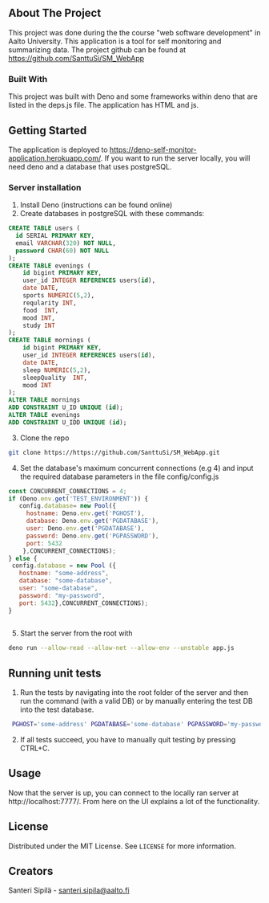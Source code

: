


## About The Project


This project was done during the the course "web software development" in Aalto University. This application is a tool for self monitoring and summarizing data. The project github can be found at https://github.com/SanttuSi/SM_WebApp 

### Built With

This project was built with Deno and some frameworks within deno that are listed in the deps.js file. The application has HTML and js.

## Getting Started

The application is deployed to https://deno-self-monitor-application.herokuapp.com/. If you want to run the server locally, you will need deno and a database that uses postgreSQL.


### Server installation

1. Install Deno (instructions can be found online)
3. Create databases in postgreSQL with these commands:
```SQL
CREATE TABLE users (
  id SERIAL PRIMARY KEY,
  email VARCHAR(320) NOT NULL,
  password CHAR(60) NOT NULL
);
CREATE TABLE evenings (
	id bigint PRIMARY KEY,
	user_id INTEGER REFERENCES users(id),
	date DATE,
	sports NUMERIC(5,2),
	reqularity INT,
	food  INT,
	mood INT,
	study INT
);
CREATE TABLE mornings (
	id bigint PRIMARY KEY,
	user_id INTEGER REFERENCES users(id),	
	date DATE,
	sleep NUMERIC(5,2),
	sleepQuality  INT,
	mood INT
);
ALTER TABLE mornings
ADD CONSTRAINT U_ID UNIQUE (id);
ALTER TABLE evenings
ADD CONSTRAINT U_IDD UNIQUE (id);
   ```
3. Clone the repo
 ```sh
 git clone https://https://github.com/SanttuSi/SM_WebApp.git
 ```
4. Set the database's maximum concurrent connections (e.g 4) and input the required database parameters in the file config/config.js
 ```js
const CONCURRENT_CONNECTIONS = 4;
if (Deno.env.get('TEST_ENVIRONMENT')) {
    config.database= new Pool({
      hostname: Deno.env.get('PGHOST'),
      database: Deno.env.get('PGDATABASE'),
      user: Deno.env.get('PGDATABASE'),
      password: Deno.env.get('PGPASSWORD'),
      port: 5432  
     },CONCURRENT_CONNECTIONS);
} else {
  config.database = new Pool ({
    hostname: "some-address",
    database: "some-database",
    user: "some-database",
    password: "my-password",
    port: 5432},CONCURRENT_CONNECTIONS);
}
  
 ```
5. Start the server from the root with
 ```sh
 deno run --allow-read --allow-net --allow-env --unstable app.js
 ```
## Running unit tests 
1. Run the tests by navigating into the root folder of the server and then run the command (with a valid DB) or by manually entering the test DB into the test database.
```sh
 PGHOST='some-address' PGDATABASE='some-database' PGPASSWORD='my-password' deno test --allow-read --allow-net --allow-env --unstable 
 ```
2. If all tests succeed, you have to manually quit testing by pressing CTRL+C.

## Usage

Now that the server is up, you can connect to the locally ran server at http://localhost:7777/.
From here on the UI explains a lot of the functionality.




## License

Distributed under the MIT License. See `LICENSE` for more information.




## Creators

 Santeri Sipilä - santeri.sipila@aalto.fi  






